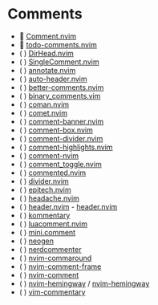 # Comments

*  [Comment.nvim](https://github.com/numToStr/Comment.nvim)
*  [todo-comments.nvim](https://github.com/folke/todo-comments.nvim)
* ( ) [DirHead.nvim](https://github.com/JxJxxJxJ/DirHead.nvim)
* ( ) [SingleComment.nvim](https://github.com/LucasTavaresA/SingleComment.nvim)
* ( ) [annotate.nvim](https://github.com/AuLaSW/annotate.nvim)
* ( ) [auto-header.nvim](https://github.com/VincentBerthier/auto-header.nvim)
* ( ) [better-comments.nvim](https://github.com/Djancyp/better-comments.nvim)
* ( ) [binary_comments.vim](https://github.com/rapan931/binary_comments.vim)
* ( ) [coman.nvim](https://github.com/nvimdev/coman.nvim)
* ( ) [comet.nvim](https://github.com/haolian9/comet.nvim)
* ( ) [comment-banner.nvim](https://github.com/nate-sys/comment-banner.nvim)
* ( ) [comment-box.nvim](https://github.com/LudoPinelli/comment-box.nvim)
* ( ) [comment-divider.nvim](https://github.com/Fangjun-Zhou/comment-divider.nvim)
* ( ) [comment-highlights.nvim](https://github.com/leon-richardt/comment-highlights.nvim)
* ( ) [comment-nvim](https://github.com/EvgeniGenchev/comment-nvim)
* ( ) [comment_toggle.nvim](https://github.com/Calder-Ty/comment_toggle.nvim)
* ( ) [commented.nvim](https://github.com/winston0410/commented.nvim)
* ( ) [divider.nvim](https://github.com/niuiic/divider.nvim)
* ( ) [epitech.nvim](https://github.com/ProudFaceOfSUiR/epitech.nvim)
* ( ) [headache.nvim](https://github.com/abecodes/headache.nvim)
* ( ) [header.nvim](https://github.com/The-Repo-Club/header.nvim) - [header.nvim](https://github.com/attilarepka/header.nvim)
* ( ) [kommentary](https://github.com/b3nj5m1n/kommentary)
* ( ) [luacomment.nvim](https://github.com/FLinguenheld/luacomment.nvim)
* ( ) [mini.comment](https://github.com/echasnovski/mini.comment)
* ( ) [neogen](https://github.com/danymat/neogen)
* ( ) [nerdcommenter](https://github.com/scrooloose/nerdcommenter)
* ( ) [nvim-commaround](https://github.com/gennaro-tedesco/nvim-commaround)
* ( ) [nvim-comment-frame](https://github.com/s1n7ax/nvim-comment-frame)
* ( ) [nvim-comment](https://github.com/terrortylor/nvim-comment)
* ( ) [nvim-hemingway](https://github.com/javio7/nvim-hemingway) / [nvim-hemingway](https://github.com/orfosys/nvim-hemingway)
* ( ) [vim-commentary](https://github.com/tpope/vim-commentary)
